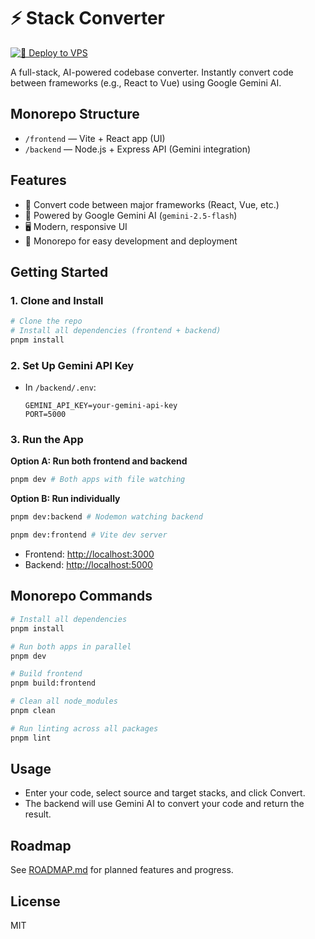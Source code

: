 # ⚡ Stack Converter
[![🚀 Deploy to VPS](https://github.com/amir0ff/stackconverter/actions/workflows/deploy.yml/badge.svg)](https://github.com/amir0ff/stackconverter/actions/workflows/deploy.yml)

A full-stack, AI-powered codebase converter. Instantly convert code between frameworks (e.g., React to Vue) using Google Gemini AI.

## Monorepo Structure

- `/frontend` — Vite + React app (UI)
- `/backend` — Node.js + Express API (Gemini integration)

## Features
- 🔄 Convert code between major frameworks (React, Vue, etc.)
- 🧠 Powered by Google Gemini AI (`gemini-2.5-flash`)
- 🖥️ Modern, responsive UI
- 🚀 Monorepo for easy development and deployment

## Getting Started

### 1. Clone and Install
```bash
# Clone the repo
# Install all dependencies (frontend + backend)
pnpm install
```

### 2. Set Up Gemini API Key
- In `/backend/.env`:
  ```
  GEMINI_API_KEY=your-gemini-api-key
  PORT=5000
  ```

### 3. Run the App

**Option A: Run both frontend and backend**
```bash
pnpm dev # Both apps with file watching
```

**Option B: Run individually**
```bash
pnpm dev:backend # Nodemon watching backend

pnpm dev:frontend # Vite dev server
```

- Frontend: [http://localhost:3000](http://localhost:3000)
- Backend: [http://localhost:5000](http://localhost:5000)

## Monorepo Commands

```bash
# Install all dependencies
pnpm install

# Run both apps in parallel
pnpm dev

# Build frontend
pnpm build:frontend

# Clean all node_modules
pnpm clean

# Run linting across all packages
pnpm lint
```

## Usage
- Enter your code, select source and target stacks, and click Convert.
- The backend will use Gemini AI to convert your code and return the result.

## Roadmap
See [ROADMAP.md](../ROADMAP.md) for planned features and progress.

## License
MIT 